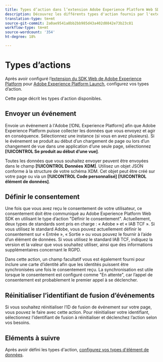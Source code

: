 ```yaml
---
title: Types d’action dans l’extension Adobe Experience Platform Web SDK
description: Découvrez les différents types d'action fournis par l'extension Adobe Experience Platform Web SDK à Adobe Experience Platform Launch.
translation-type: tm+mt
source-git-commit: 2a0ae9541a8bb2bb985d43a402d0842e73b23c81
workflow-type: tm+mt
source-wordcount: '354'
ht-degree: 18%

---
```



# Types d’actions

Après avoir configuré l’[extension du SDK Web de Adobe Experience Platform](web-sdk-extension.md) pour [Adobe Experience Platform Launch](https://experienceleague.adobe.com/docs/launch.html), configurez vos types d’action.

Cette page décrit les types d&#39;action disponibles.

## Envoyer un événement

Envoie un événement à l&#39;Adobe [!DNL Experience Platform] afin que Adobe Experience Platform puisse collecter les données que vous envoyez et agir en conséquence. Sélectionnez une instance (si vous en avez plusieurs). Si le événement se produit au début d’un chargement de page ou lors d’un changement de vue dans une application d’une seule page, sélectionnez **[!UICONTROL Se produit au début d’une vue]**.

Toutes les données que vous souhaitez envoyer peuvent être envoyées dans le champ **[!UICONTROL Données XDM]**. Utilisez un objet JSON conforme à la structure de votre schéma XDM. Cet objet peut être créé sur votre page ou via un **[!UICONTROL Code personnalisé]** **[!UICONTROL élément de données]**.

## Définir le consentement

Une fois que vous avez reçu le consentement de votre utilisateur, ce consentement doit être communiqué au Adobe Experience Platform Web SDK en utilisant le type d’action &quot;Définir le consentement&quot;. Actuellement, deux types de standards sont pris en charge : « Adobe » et « IAB TCF ». Si vous utilisez le standard Adobe, vous pouvez actuellement définir le consentement sur « Entrée », « Sortie » ou vous pouvez le fournir à l’aide d’un élément de données. Si vous utilisez le standard IAB TCF, indiquez la version et la valeur que vous souhaitez utiliser, ainsi que des informations supplémentaires concernant le RGPD.

Dans cette action, un champ facultatif vous est également fourni pour inclure une carte d’identité afin que les identités puissent être synchronisées une fois le consentement reçu. La synchronisation est utile lorsque le consentement est configuré comme &quot;En attente&quot;, car l’appel de consentement est probablement le premier appel à se déclencher.

## Réinitialiser l’identifiant de fusion d’événements

Si vous souhaitez réinitialiser l’ID de fusion de événement sur votre page, vous pouvez le faire avec cette action. Pour réinitialiser votre identifiant, sélectionnez l’identifiant de fusion à réinitialiser et déclenchez l’action selon vos besoins.

## Eléments à suivre

Après avoir défini les types d&#39;action, [configurez vos types d&#39;élément de données](data-element-types.md).